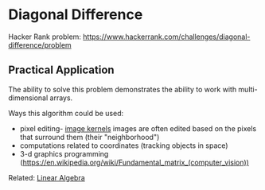 # Diagonal Difference

Hacker Rank problem: https://www.hackerrank.com/challenges/diagonal-difference/problem

## Practical Application

The ability to solve this problem demonstrates the ability to work with multi-dimensional arrays. 

Ways this algorithm could be used: 
- pixel editing- [image kernels](http://setosa.io/ev/image-kernels/) images are often edited based on the pixels that surround them (their "neighborhood")
- computations related to coordinates (tracking objects in space)
- 3-d graphics programming (https://en.wikipedia.org/wiki/Fundamental_matrix_(computer_vision))


Related: [Linear Algebra](https://en.wikipedia.org/wiki/Linear_algebra)
